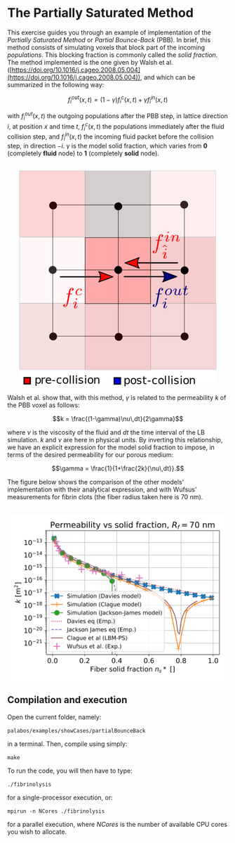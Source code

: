 <script type="text/x-mathjax-config">
  MathJax.Hub.Config({
    tex2jax: {
      inlineMath: [ ['$','$'], ["\\(","\\)"] ],
      processEscapes: true
    }
  });
</script>

# The Partially Saturated Method

This exercise guides you through an example of implementation of the *Partially Saturated Method* or *Partial Bounce-Back* (PBB). In brief, this method consists of simulating voxels that block part of the incoming *populations*. This blocking fraction is commonly called the *solid fraction*.
The method implemented is the one given by Walsh et al. ([https://doi.org/10.1016/j.cageo.2008.05.004](https://doi.org/10.1016/j.cageo.2008.05.004)), and which can be summarized in the following way: 

```math
f_i^{out}(x,t) = (1-\gamma)f_i^c(x,t) + \gamma f_{\hat{i}}^{in}(x,t)
```
with $`f_i^{out}(x,t)`$ the outgoing populations after the PBB step, in lattice direction $`i`$, at position $`x`$ and time $`t`$, $`f_i^c(x,t)`$ the populations immediately after the fluid collision step, and $`f_{\hat{i}}^{in}(x,t)`$ the incoming fluid packet before the collision step, in direction $`-i`$. $`\gamma`$ is the model solid fraction, which varies from **0** (completely **fluid** node) to **1** (completely **solid** node). 
<center>
<br/>
<img alt="PBB voxel" src="./img/PBBVoxel.png" title="PBB voxel"/>
<br/>
</center>

Walsh et al. show that, with this method, $`\gamma`$ is related to the permeability $`k`$ of the PBB voxel as follows:
```math
k = \frac{(1-\gamma)\nu\,dt}{2\gamma}
```
where $`\nu`$ is the viscosity of the fluid and $`dt`$ the time interval of the LB simulation. $`k`$ and $`\nu`$ are here in physical units.
By inverting this relationship, we have an explicit expression for the model solid fraction to impose, in terms of the desired permeability for our porous medium:
```math
\gamma = \frac{1}{1+\frac{2k}{\nu\,dt}}.
```

The figure below shows the comparison of the other models' implementation with their analytical expression, and with Wufsus' measurements for fibrin clots (the fiber radius taken here is 70 nm).

<center>
<br/>
<img alt="Permeability models" src="./img/PermeModels.png" title="Permeability models implemented"/>
<br/>
</center>

## Compilation and execution

Open the current folder, namely:

	palabos/examples/showCases/partialBounceBack
	
in a terminal. Then, compile using simply:

	make
To run the code, you will then have to type:
	
	./fibrinolysis

for a single-processor execution, or:

	mpirun -n NCores ./fibrinolysis

for a parallel execution, where *NCores* is the number of available CPU cores you wish to allocate.

